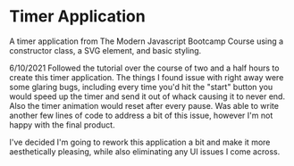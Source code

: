 # Timer Application
 A timer application from The Modern Javascript Bootcamp Course using a constructor class, a SVG element, and basic styling.
 
 6/10/2021
 Followed the tutorial over the course of two and a half hours to create this timer application. The things I found issue with right away were some glaring bugs, including every time you'd hit the "start" button you would speed up the timer and send it out of whack causing it to never end. Also the timer animation would reset after every pause. Was able to write another few lines of code to address a bit of this issue, however I'm not happy with the final product.
 
 I've decided I'm going to rework this application a bit and make it more aesthetically pleasing, while also eliminating any UI issues I come across. 
